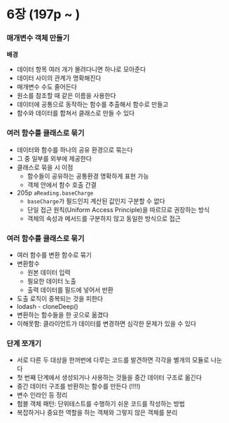 # 6장 (197p ~ )

### 매개변수 객체 만들기

**배경**

- 데이터 항목 여러 개가 몰려다니면 하나로 모아준다
- 데이터 사이의 관계가 명확해진다
- 매개변수 수도 줄어든다
- 원소를 참조할 때 같은 이름을 사용한다
- 데이터에 공통으로 동작하는 함수를 추출해서 함수로 만들고
- 함수와 데이터를 합쳐서 클래스로 만들 수 있다

### 여러 함수를 클래스로 묶기

- 데이터와 함수를 하나의 공유 환경으로 묶는다
- 그 중 일부를 외부에 제공한다
- 클래스로 묶을 시 이점
  - 함수들이 공유하는 공통환경 명확하게 표현 가능
  - 객체 안에서 함수 호출 간결
- 205p `aReading.baseCharge`
  - `baseCharge`가 필드인지 계산된 값인지 구분할 수 없다
  - 단일 접근 원칙(Uniform Access Principle)을 따르므로 권장하는 방식
  - 객체의 속성과 메서드를 구분하지 않고 동일한 방식으로 접근

### 여러 함수를 클래스로 묶기

- 여러 함수를 변환 함수로 묶기
- 변환함수
  - 원본 데이터 입력
  - 필요한 데이터 노출
  - 출력 데이터를 필드에 넣어서 반환
- 도출 로직이 중복되는 것을 피한다
- lodash - cloneDeep()
- 변환하는 함수들을 한 곳으로 옮겼다
- 이해못함: 클라이언트가 데이터를 변경하면 심각한 문제가 있을 수 있다

### 단계 쪼개기

- 서로 다른 두 대상을 한꺼번에 다루는 코드를 발견하면 각각을 별개의 모듈로 나눈다
- 첫 번째 단계에서 생성되거나 사용하는 것들을 중간 데이터 구조로 옮긴다
- 중간 데이터 구조를 반환하는 함수를 만든다 (!!!!)
- 변수 인라인 등 정리
- 험블 객체 패턴: 단위테스트를 수행하기 쉬운 코드를 작성하는 방법
- 복잡하거나 중요한 역할을 하는 객체와 그렇지 않은 객체를 분리


